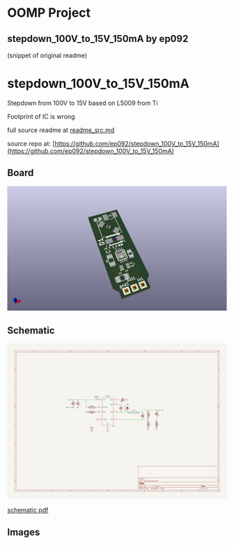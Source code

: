 # OOMP Project  
## stepdown_100V_to_15V_150mA  by ep092  
  
(snippet of original readme)  
  
stepdown_100V_to_15V_150mA  
==========================  
  
 Stepdown from 100V to 15V based on L5009 from Ti   
  
Footprint of IC is wrong  
  
  full source readme at [readme_src.md](readme_src.md)  
  
source repo at: [https://github.com/ep092/stepdown_100V_to_15V_150mA](https://github.com/ep092/stepdown_100V_to_15V_150mA)  
## Board  
  
[![working_3d.png](working_3d_600.png)](working_3d.png)  
## Schematic  
  
[![working_schematic.png](working_schematic_600.png)](working_schematic.png)  
  
[schematic pdf](working_schematic.pdf)  
## Images  
